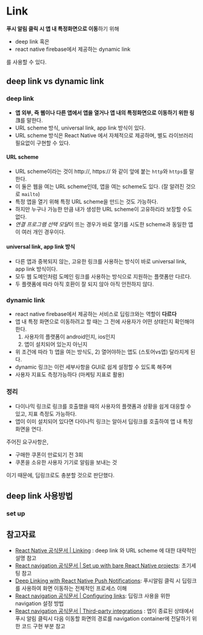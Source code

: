 # Link

**푸시 알림 클릭 시 앱 내 특정화면으로 이동**하기 위해

- deep link 혹은
- react native firebase에서 제공하는 dynamic link

를 사용할 수 있다.

## deep link vs dynamic link

### deep link

- **앱 외부, 즉 웹이나 다른 앱에서 앱을 열거나 앱 내의 특정화면으로 이동하기 위한 링크**를 말한다.
- URL scheme 방식, universal link, app link 방식이 있다.
- URL scheme 방식은 React Native 에서 자체적으로 제공하며, 별도 라이브러리 필요없이 구현할 수 있다.

#### URL scheme

- URL scheme이라는 것이 http://, https:// 와 같이 앞에 붙는 `http`와 `https`를 말한다.
- 이 둘은 웹을 여는 URL scheme인데, 앱을 여는 scheme도 있다. (잘 알려진 것으로 `mailto`)
- 특정 앱을 열기 위해 특정 URL scheme을 만드는 것도 가능하다.
- 하지만 누구나 가능한 만큼 내가 생성한 URL scheme이 고유하리라 보장할 수도 없다.
- *연결 프로그램 선택 모달*이 뜨는 경우가 바로 열기를 시도한 scheme과 동일한 앱이 여러 개인 경우이다.

#### universal link, app link 방식

- 다른 앱과 중복되지 않는, 고유한 링크를 사용하는 방식이 바로 universal link, app link 방식이다.
- 모두 웹 도메인처럼 도메인 링크를 사용하는 방식으로 지원하는 플랫폼만 다르다.
- 두 플랫폼에 따라 아직 호환이 잘 되지 않아 아직 안전하지 않다.

### dynamic link

- react native firebase에서 제공하는 서비스로 딥링크와는 역할이 **다르다**
- 앱 내 특정 화면으로 이동하려고 할 때는 그 전에 사용자가 어떤 상태인지 확인해야 한다.
  1. 사용자의 플랫폼이 android인지, ios인지
  2. 앱이 설치되어 있는지 아닌지
- 위 조건에 따라 1) 앱을 여는 방식도, 2) 열어야하는 앱도 (스토어vs앱) 달라지게 된다.
- dynamic 링크는 이런 세부사항을 GUI로 쉽게 설정할 수 있도록 해주며
- 사용자 지표도 측정가능하다 (마케팅 지표로 활용)

### 정리

- 다이나믹 링크로 링크를 호출했을 때의 사용자의 플랫폼과 상황을 쉽게 대응할 수 있고, 지표 측정도 가능하다.
- 앱이 이미 설치되어 있다면 다이나믹 링크는 알아서 딥링크를 호출하여 앱 내 특정화면을 연다.

주어진 요구사항은,

- 구매한 쿠폰이 만료되기 전 3회
- 쿠폰을 소유한 사용자 기기로 알림을 보내는 것

이기 때문에, 딥링크로도 충분할 것으로 판단했다.

## deep link 사용방법

### set up

## 참고자료

- [React Native 공식문서 | Linking](https://reactnative.dev/docs/linking?syntax=ios#enabling-deep-links) : deep link 와 URL scheme 에 대한 대략적인 설명 참고
- [React navigation 공식문서 | Set up with bare React Native projects](https://reactnavigation.org/docs/deep-linking/#set-up-with-bare-react-native-projects): 초기세팅 참고
- [Deep Linking with React Native Push Notifications](https://medium.com/knock-engineering/react-native-push-notification-deep-links-5d0aa0375f2): 푸시알림 클릭 시 딥링크를 사용하여 화면 이동하는 전체적인 프로세스 이해
- [React navigation 공식문서 | Configuring links](https://reactnavigation.org/docs/configuring-links/#mapping-path-to-route-names): 딥링크 사용을 위한 navigation 설정 방법
- [React navigation 공식문서 | Third-party integrations](https://reactnavigation.org/docs/deep-linking/#third-party-integrations) : 앱이 종료된 상태에서 푸시 알림 클릭시 다음 이동할 화면의 경로를 navigation container에 전달하기 위한 코드 구현 부분 참고
